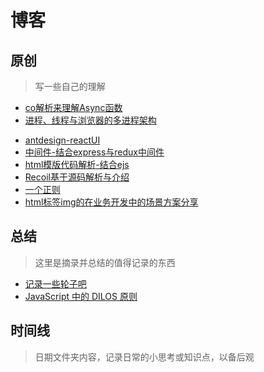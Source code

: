 # 博客
## 原创

> 写一些自己的理解

- [co解析来理解Async函数](https://github.com/zgoby/asProgramer/issues/3)
- [进程、线程与浏览器的多进程架构 ](https://github.com/zgoby/asProgramer/issues/1)
<!-- - [jquery之DOM进阶](https://github.com/zgoby/jQuery-Record) -->
- [antdesign-reactUI](https://github.com/zgoby/learn-react-source-code)
- [中间件-结合express与redux中间件](https://github.com/zgoby/asProgramer/issues/7)
- [html模版代码解析-结合ejs](https://github.com/zgoby/asProgramer/issues/4)
- [Recoil基于源码解析与介绍](https://github.com/zgoby/asProgramer/issues/5)
- [一个正则](https://github.com/zgoby/asProgramer/issues/8)
- [html标签img的在业务开发中的场景方案分享](https://github.com/zgoby/asProgramer/issues/9)

## 总结

> 这里是摘录并总结的值得记录的东西

- [记录一些轮子吧](https://github.com/zgoby/asProgramer/issues/2)
- [JavaScript 中的 DILOS 原则](https://github.com/zgoby/asProgramer/issues/6)

## 时间线

> 日期文件夹内容，记录日常的小思考或知识点，以备后观
